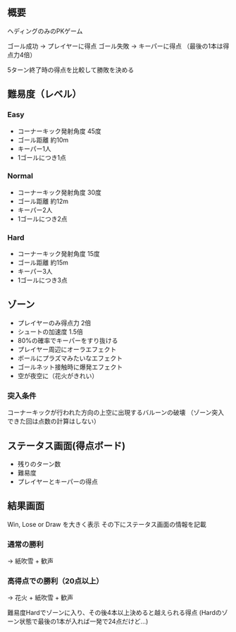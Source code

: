 ## 概要

ヘディングのみのPKゲーム

ゴール成功 -> プレイヤーに得点
ゴール失敗 -> キーパーに得点
（最後の1本は得点力4倍）

5ターン終了時の得点を比較して勝敗を決める


## 難易度（レベル）

### Easy
- コーナーキック発射角度 45度
- ゴール距離 約10m
- キーパー1人
- 1ゴールにつき1点

### Normal
- コーナーキック発射角度 30度
- ゴール距離 約12m
- キーパー2人
- 1ゴールにつき2点

### Hard
- コーナーキック発射角度 15度
- ゴール距離 約15m
- キーパー3人
- 1ゴールにつき3点


## ゾーン
- プレイヤーのみ得点力 2倍
- シュートの加速度 1.5倍
- 80%の確率でキーパーをすり抜ける
- プレイヤー周辺にオーラエフェクト
- ボールにプラズマみたいなエフェクト
- ゴールネット接触時に爆発エフェクト
- 空が夜空に（花火がきれい）

### 突入条件
コーナーキックが行われた方向の上空に出現するバルーンの破壊
（ゾーン突入できた回は点数の計算はしない）


## ステータス画面(得点ボード)
- 残りのターン数
- 難易度
- プレイヤーとキーパーの得点


## 結果画面

Win, Lose or Draw を大きく表示
その下にステータス画面の情報を記載

### 通常の勝利

-> 紙吹雪 + 歓声

### 高得点での勝利（20点以上）

-> 花火 + 紙吹雪 + 歓声

難易度Hardでゾーンに入り、その後4本以上決めると越えられる得点
(Hardのゾーン状態で最後の1本が入れば一発で24点だけど...)